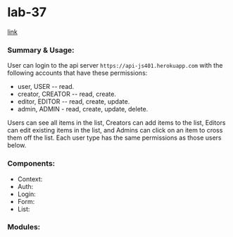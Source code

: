 # lab-37

[link](https://codesandbox.io/s/521oky2qzk)

### Summary & Usage:
User can login to the api server `https://api-js401.herokuapp.com` with the following accounts that have these permissions:
* user, USER -- read.
* creator, CREATOR -- read, create.
* editor, EDITOR -- read, create, update.
* admin, ADMIN - read, create, update, delete.

Users can see all items in the list, Creators can add items to the list, Editors can edit existing items in the list, and Admins can click on an item to cross them off the list. Each user type has the same permissions as those users below.

### Components:
* Context:
* Auth:
* Login:
* Form:
* List:

### Modules:
